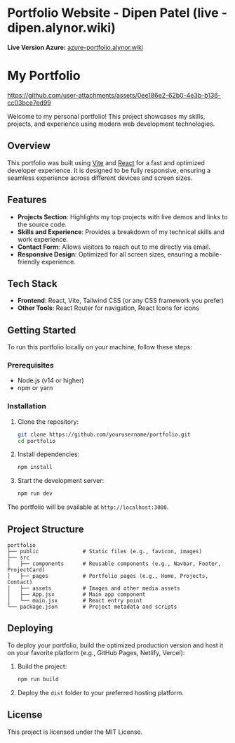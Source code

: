 # Portfolio Website - Dipen Patel (live - dipen.alynor.wiki)
**Live Version Azure:** [azure-portfolio.alynor.wiki](https://azure-portfolio.alynor.wiki/)
# My Portfolio



https://github.com/user-attachments/assets/0ee186e2-62b0-4e3b-b136-cc03bce7ed99



Welcome to my personal portfolio! This project showcases my skills, projects, and experience using modern web development technologies.

## Overview

This portfolio was built using [Vite](https://vitejs.dev/) and [React](https://reactjs.org/) for a fast and optimized developer experience. It is designed to be fully responsive, ensuring a seamless experience across different devices and screen sizes.

## Features

- **Projects Section**: Highlights my top projects with live demos and links to the source code.
- **Skills and Experience**: Provides a breakdown of my technical skills and work experience.
- **Contact Form**: Allows visitors to reach out to me directly via email.
- **Responsive Design**: Optimized for all screen sizes, ensuring a mobile-friendly experience.

## Tech Stack

- **Frontend**: React, Vite, Tailwind CSS (or any CSS framework you prefer)
- **Other Tools**: React Router for navigation, React Icons for icons

## Getting Started

To run this portfolio locally on your machine, follow these steps:

### Prerequisites

- Node.js (v14 or higher)
- npm or yarn

### Installation

1. Clone the repository:
   ```bash
   git clone https://github.com/yourusername/portfolio.git
   cd portfolio
   ```

2. Install dependencies:
   ```bash
   npm install
   ```

3. Start the development server:
   ```bash
   npm run dev
   ```

The portfolio will be available at `http://localhost:3000`.

## Project Structure

    portfolio
    ├── public              # Static files (e.g., favicon, images)
    ├── src
    │   ├── components      # Reusable components (e.g., Navbar, Footer, ProjectCard)
    │   ├── pages           # Portfolio pages (e.g., Home, Projects, Contact)
    │   ├── assets          # Images and other media assets
    │   ├── App.jsx         # Main app component
    │   └── main.jsx        # React entry point
    └── package.json        # Project metadata and scripts

## Deploying

To deploy your portfolio, build the optimized production version and host it on your favorite platform (e.g., GitHub Pages, Netlify, Vercel):

1. Build the project:
   ```bash
   npm run build
   ```

2. Deploy the `dist` folder to your preferred hosting platform.

## License

This project is licensed under the MIT License.
